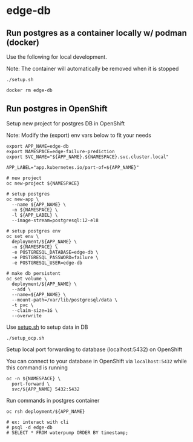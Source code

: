 # edge-db

## Run postgres as a container locally w/ podman (docker)

Use the following for local development.

Note: The container will automatically be removed when it is stopped

```
./setup.sh
```

```
docker rm edge-db
```

## Run postgres in OpenShift

Setup new project for postgres DB in OpenShift

Note: Modify the (export) env vars below to fit your needs

```
export APP_NAME=edge-db
export NAMESPACE=edge-failure-prediction
export SVC_NAME="${APP_NAME}.${NAMESPACE}.svc.cluster.local"

APP_LABEL="app.kubernetes.io/part-of=${APP_NAME}"

# new project
oc new-project ${NAMESPACE}
```

```
# setup postgres
oc new-app \
  --name ${APP_NAME} \
  -n ${NAMESPACE} \
  -l ${APP_LABEL} \
  --image-stream=postgresql:12-el8

# setup postgres env
oc set env \
  deployment/${APP_NAME} \
  -n ${NAMESPACE} \
  -e POSTGRESQL_DATABASE=edge-db \
  -e POSTGRESQL_PASSWORD=failure \
  -e POSTGRESQL_USER=edge-db

# make db persistent
oc set volume \
  deployment/${APP_NAME} \
  --add \
  --name=${APP_NAME} \
  --mount-path=/var/lib/postgresql/data \
  -t pvc \
  --claim-size=1G \
  --overwrite
```

Use [setup.sh](setup.sh) to setup data in DB

```
./setup_ocp.sh
```

Setup local port forwarding to database (localhost:5432) on OpenShift

You can connect to your database in OpenShift via `localhost:5432` while this command is running

```
oc -n ${NAMESPACE} \
  port-forward \
  svc/${APP_NAME} 5432:5432
```

Run commands in postgres container

```
oc rsh deployment/${APP_NAME}

# ex: interact with cli
# psql -d edge-db
# SELECT * FROM waterpump ORDER BY timestamp;
```
